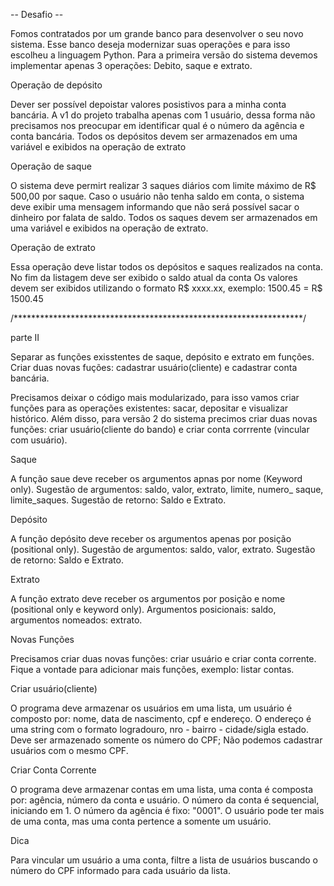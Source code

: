 -- Desafio -- 

Fomos contratados por um grande banco para desenvolver o seu novo
sistema. Esse banco deseja modernizar suas operações e para isso
escolheu a linguagem Python. Para a primeira versão do sistema 
devemos implementar apenas 3 operações: Debito, saque e extrato.

Operação de depósito

Dever ser possível depoistar valores posistivos para a minha
conta bancária. A v1 do projeto trabalha apenas com 1 usuário, 
dessa forma não precisamos nos preocupar em identificar qual é
o número da agência e conta bancária. Todos os depósitos devem
ser armazenados em uma variável e exibidos na operação de extrato

Operação de saque

O sistema deve permirt realizar 3 saques diários com limite máximo
de R$ 500,00 por saque. Caso o usuário não tenha saldo em conta,
o sistema deve exibir uma mensagem informando que não será possível
sacar o dinheiro por falata de saldo. Todos os saques devem ser
armazenados em uma variável e exibidos na operação de extrato.

Operação de extrato

Essa operação deve listar todos os depósitos e saques realizados
na conta. No fim da listagem deve ser exibido o saldo atual da conta
Os valores devem ser exibidos utilizando o formato R$ xxxx.xx,
exemplo:
1500.45 = R$ 1500.45

/******************************************************************/

parte II

Separar as funções exisstentes de saque, depósito e extrato em funções.
Criar duas novas fuções: cadastrar usuário(cliente) e cadastrar
conta bancária.

Precisamos deixar o código mais modularizado, para isso vamos criar 
funções para as operações existentes: sacar, depositar e visualizar 
histórico. Além disso, para versão 2 do sistema precimos criar duas novas
funções: criar usuário(cliente do bando) e criar conta corrrente
(vincular com usuário).

Saque

A função saue deve receber os argumentos apnas por nome (Keyword
only). Sugestão de argumentos: saldo, valor, extrato, limite, numero_
saque, limite_saques. Sugestão de retorno: Saldo e Extrato.

Depósito

A função depósito deve receber os argumentos apenas por posição
(positional only). Sugestão de argumentos: saldo, valor, extrato.
Sugestão de retorno: Saldo e Extrato.

Extrato

A função extrato deve receber os argumentos por posição e nome
(positional only e keyword only). Argumentos posicionais:
saldo, argumentos nomeados: extrato.

Novas Funções 

Precisamos criar duas novas funções: criar usuário e criar
conta corrente. Fique a vontade para adicionar mais funções,
exemplo: listar contas.

Criar usuário(cliente)

O programa deve armazenar os usuários em uma lista, um usuário
é composto por: nome, data de nascimento, cpf e endereço.
O endereço é uma string com o formato logradouro, nro - bairro -
cidade/sigla estado. Deve ser armazenado somente os número do 
CPF; Não podemos cadastrar  usuários com o mesmo CPF.

Criar Conta Corrente

O programa deve armazenar contas em uma lista, uma conta é 
composta por: agência, número da conta e usuário. O número da 
conta é sequencial, iniciando em 1. O número da agência é fixo:
"0001". O usuário pode ter mais de uma conta, mas uma conta pertence 
a somente um usuário.

Dica

Para vincular um usuário a uma conta, filtre a lista de usuários
buscando o número do CPF informado para cada usuário da lista.
